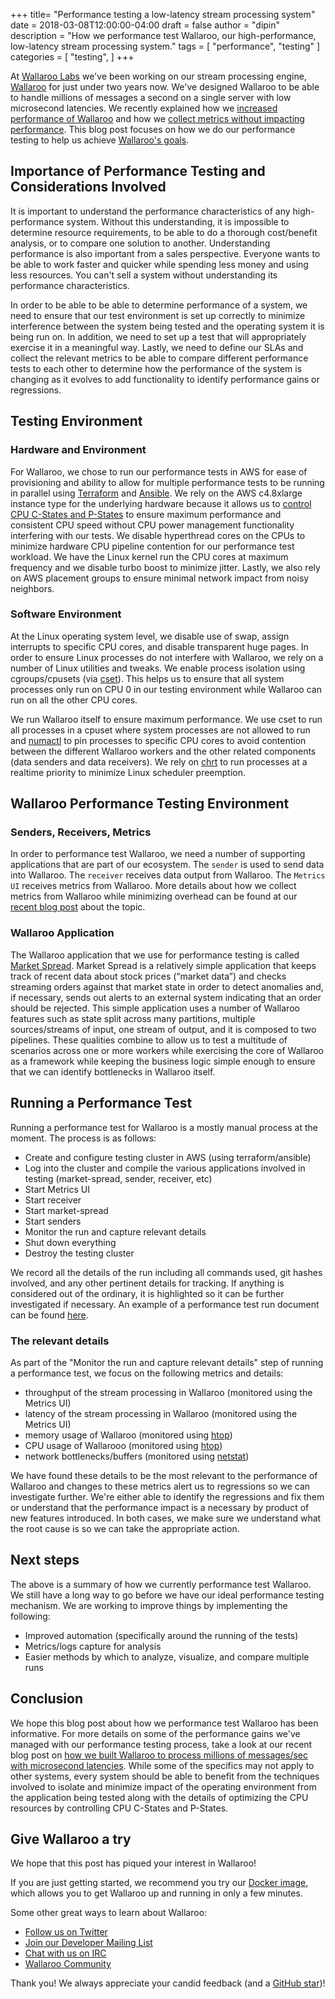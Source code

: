 +++
title= "Performance testing a low-latency stream processing system"
date = 2018-03-08T12:00:00-04:00
draft = false
author = "dipin"
description = "How we performance test Wallaroo, our high-performance, low-latency stream processing system."
tags = [
    "performance",
    "testing"
]
categories = [
    "testing",
]
+++

At [Wallaroo Labs](http://www.wallaroolabs.com/) we've been working on our stream processing engine, [Wallaroo](https://github.com/wallaroolabs/wallaroo/tree/release) for just under two years now. We've designed Wallaroo to be able to handle millions of messages a second on a single server with low microsecond latencies. We recently explained how we [increased performance of Wallaroo](https://blog.wallaroolabs.com/2018/02/how-we-built-wallaroo-to-process-millions-of-messages/sec-with-microsecond-latencies/) and how we [collect metrics without impacting performance](https://blog.wallaroolabs.com/2018/02/building-low-overhead-metrics-collection-for-high-performance-systems/). This blog post focuses on how we do our performance testing to help us achieve [Wallaroo's goals](https://github.com/wallaroolabs/wallaroo#what-is-wallaroo).

## Importance of Performance Testing and Considerations Involved

It is important to understand the performance characteristics of any high-performance system. Without this understanding, it is impossible to determine resource requirements, to be able to do a thorough cost/benefit analysis, or to compare one solution to another. Understanding performance is also important from a sales perspective. Everyone wants to be able to work faster and quicker while spending less money and using less resources. You can't sell a system without understanding its performance characteristics.

In order to be able to be able to determine performance of a system, we need to ensure that our test environment is set up correctly to minimize interference between the system being tested and the operating system it is being run on. In addition, we need to set up a test that will appropriately exercise it in a meaningful way. Lastly, we need to define our SLAs and collect the relevant metrics to be able to compare different performance tests to each other to determine how the performance of the system is changing as it evolves to add functionality to identify performance gains or regressions.

## Testing Environment

### Hardware and Environment

For Wallaroo, we chose to run our performance tests in AWS for ease of provisioning and ability to allow for multiple performance tests to be running in parallel using [Terraform](https://www.terraform.io/) and [Ansible](https://www.ansible.com/). We rely on the AWS c4.8xlarge instance type for the underlying hardware because it allows us to [control CPU C-States and P-States](https://docs.aws.amazon.com/AWSEC2/latest/UserGuide/processor_state_control.html) to ensure maximum performance and consistent CPU speed without CPU power management functionality interfering with our tests. We disable hyperthread cores on the CPUs to minimize hardware CPU pipeline contention for our performance test workload. We have the Linux kernel run the CPU cores at maximum frequency and we disable turbo boost to minimize jitter. Lastly, we also rely on AWS placement groups to ensure minimal network impact from noisy neighbors.

### Software Environment

At the Linux operating system level, we disable use of swap, assign interrupts to specific CPU cores, and disable transparent huge pages. In order to ensure Linux processes do not interfere with Wallaroo, we rely on a number of Linux utilities and tweaks. We enable process isolation using cgroups/cpusets (via [cset](http://manpages.ubuntu.com/manpages/trusty/man1/cset.1.html)). This helps us to ensure that all system processes only run on CPU 0 in our testing environment while Wallaroo can run on all the other CPU cores.

We run Wallaroo itself to ensure maximum performance. We use cset to run all processes in a cpuset where system processes are not allowed to run and [numactl](http://man7.org/linux/man-pages/man8/numactl.8.html) to pin processes to specific CPU cores to avoid contention between the different Wallaroo workers and the other related components (data senders and data receivers). We rely on [chrt](http://man7.org/linux/man-pages/man1/chrt.1.html) to run processes at a realtime priority to minimize Linux scheduler preemption.

## Wallaroo Performance Testing Environment

### Senders, Receivers, Metrics

In order to performance test Wallaroo, we need a number of supporting applications that are part of our ecosystem. The `sender` is used to send data into Wallaroo. The `receiver` receives data output from Wallaroo. The `Metrics UI` receives metrics from Wallaroo. More details about how we collect metrics from Wallaroo while minimizing overhead can be found at our [recent blog post](https://blog.wallaroolabs.com/2018/02/building-low-overhead-metrics-collection-for-high-performance-systems/) about the topic.

### Wallaroo Application

The Wallaroo application that we use for performance testing is called [Market Spread](https://blog.wallaroolabs.com/2017/12/stateful-multi-stream-processing-in-python-with-wallaroo/#market-spread-our-two-pipeline-example-application). Market Spread is a relatively simple application that keeps track of recent data about stock prices (“market data”) and checks streaming orders against that market state in order to detect anomalies and, if necessary, sends out alerts to an external system indicating that an order should be rejected. This simple application uses a number of Wallaroo features such as state split across many partitions, multiple sources/streams of input, one stream of output, and it is composed to two pipelines. These qualities combine to allow us to test a multitude of scenarios across one or more workers while exercising the core of Wallaroo as a framework while keeping the business logic simple enough to ensure that we can identify bottlenecks in Wallaroo itself.

## Running a Performance Test

Running a performance test for Wallaroo is a mostly manual process at the moment. The process is as follows:

* Create and configure testing cluster in AWS (using terraform/ansible)
* Log into the cluster and compile the various applications involved in testing (market-spread, sender, receiver, etc)
* Start Metrics UI
* Start receiver
* Start market-spread
* Start senders
* Monitor the run and capture relevant details
* Shut down everything
* Destroy the testing cluster

We record all the details of the run including all commands used, git hashes involved, and any other pertinent details for tracking. If anything is considered out of the ordinary, it is highlighted so it can be further investigated if necessary. An example of a performance test run document can be found [here](https://docs.google.com/document/d/1PsTK3b5mCBIUJI8nJdQV5iJQk1uHPAENTI2PuagJjgY/edit).

### The relevant details

As part of the "Monitor the run and capture relevant details" step of running a performance test, we focus on the following metrics and details:

* throughput of the stream processing in Wallaroo (monitored using the Metrics UI)
* latency of the stream processing in Wallaroo (monitored using the Metrics UI)
* memory usage of Wallaroo (monitored using [htop](https://hisham.hm/htop/))
* CPU usage of Wallarooo (monitored using [htop](https://hisham.hm/htop/))
* network bottlenecks/buffers (monitored using [netstat](http://man7.org/linux/man-pages/man8/netstat.8.html))

We have found these details to be the most relevant to the performance of Wallaroo and changes to these metrics alert us to regressions so we can investigate further. We're either able to identify the regressions and fix them or understand that the performance impact is a necessary by product of new features introduced. In both cases, we make sure we understand what the root cause is so we can take the appropriate action.

## Next steps

The above is a summary of how we currently performance test Wallaroo. We still have a long way to go before we have our ideal performance testing mechanism. We are working to improve things by implementing the following:

* Improved automation (specifically around the running of the tests)
* Metrics/logs capture for analysis
* Easier methods by which to analyze, visualize, and compare multiple runs

## Conclusion

We hope this blog post about how we performance test Wallaroo has been informative. For more details on some of the performance gains we've managed with our performance testing process, take a look at our recent blog post on [how we built Wallaroo to process millions of messages/sec with microsecond latencies](https://blog.wallaroolabs.com/2018/02/how-we-built-wallaroo-to-process-millions-of-messages/sec-with-microsecond-latencies/). While some of the specifics may not apply to other systems, every system should be able to benefit from the techniques involved to isolate and minimize impact of the operating environment from the application being tested along with the details of optimizing the CPU resources by controlling CPU C-States and P-States.

## Give Wallaroo a try

We hope that this post has piqued your interest in Wallaroo!

If you are just getting started, we recommend you try our [Docker image](https://docs.wallaroolabs.com/book/getting-started/docker-setup.html), which allows you to get Wallaroo up and running in only a few minutes.

Some other great ways to learn about Wallaroo:

* [Follow us on Twitter](https://twitter.com/wallaroolabs)
* [Join our Developer Mailing List](https://groups.io/g/wallaroo)
* [Chat with us on IRC](https://webchat.freenode.net/?channels=#wallaroo)
* [Wallaroo Community](https://www.wallaroolabs.com/community)

Thank you! We always appreciate your candid feedback (and a [GitHub star](https://github.com/WallarooLabs/wallaroo))!
